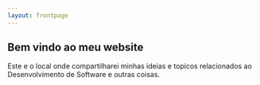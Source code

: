 ```yaml
---
layout: frontpage
---
```


## Bem vindo ao meu website

Este e o local onde compartilharei minhas ideias e topicos relacionados ao Desenvolvimento de Software e outras coisas.

